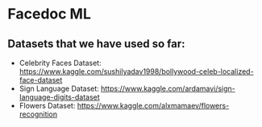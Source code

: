 # Facedoc ML

## Datasets that we have used so far:
* Celebrity Faces Dataset: https://www.kaggle.com/sushilyadav1998/bollywood-celeb-localized-face-dataset
* Sign Language Dataset: https://www.kaggle.com/ardamavi/sign-language-digits-dataset
* Flowers Dataset: https://www.kaggle.com/alxmamaev/flowers-recognition
